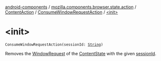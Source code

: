 [android-components](../../../index.md) / [mozilla.components.browser.state.action](../../index.md) / [ContentAction](../index.md) / [ConsumeWindowRequestAction](index.md) / [&lt;init&gt;](./-init-.md)

# &lt;init&gt;

`ConsumeWindowRequestAction(sessionId: `[`String`](https://kotlinlang.org/api/latest/jvm/stdlib/kotlin/-string/index.html)`)`

Removes the [WindowRequest](../../../mozilla.components.concept.engine.window/-window-request/index.md) of the [ContentState](../../../mozilla.components.browser.state.state/-content-state/index.md) with the given [sessionId](session-id.md).

